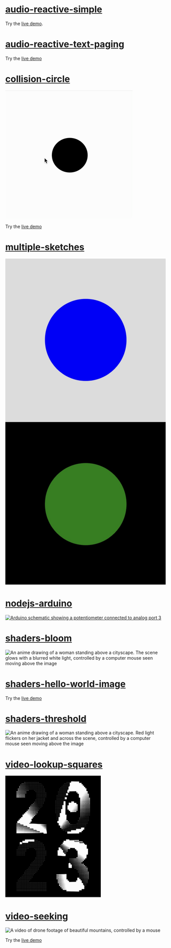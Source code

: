 # [audio-reactive-simple](https://editor.p5js.org/mngyuan/sketches/Q75alNf_G)

Try the [live demo](https://editor.p5js.org/mngyuan/sketches/Q75alNf_G).

# [audio-reactive-text-paging](https://editor.p5js.org/mngyuan/sketches/6bLYkyJTZ)

Try the [live demo](https://editor.p5js.org/mngyuan/sketches/6bLYkyJTZ)

# [collision-circle](collision-circle)

![A black circle which turns into just an outline when the mouse is on top of it](collision-circle/collision-circle.gif)

Try the [live demo](https://editor.p5js.org/mngyuan/sketches/2IdBcrGFm)

# [multiple-sketches](multiple-sketches)

![Two rectangles on top of each other, one gray, one black, each with a circle inside, one blue, one green.](multiple-sketches/multiple-sketches.jpg)

# [nodejs-arduino](nodejs-arduino)

[![Arduino schematic showing a potentiometer connected to analog port 3](https://user-images.githubusercontent.com/3166481/225881787-4cc9e33f-ddb4-4e5a-b4f2-20a7048f5aea.png)](https://www.circuito.io/app?components=512,11021,172542)

# [shaders-bloom](https://editor.p5js.org/mngyuan/sketches/DWTqB07FH)

![An anime drawing of a woman standing above a cityscape. The scene glows with a blurred white light, controlled by a computer mouse seen moving above the image](https://user-images.githubusercontent.com/3166481/234556201-da287a65-9d6e-4c2c-b65d-ac144592fafb.gif)

# [shaders-hello-world-image](https://editor.p5js.org/mngyuan/sketches/a3PbXLiyB)

Try the [live demo](https://editor.p5js.org/mngyuan/sketches/a3PbXLiyB)

# [shaders-threshold](https://editor.p5js.org/mngyuan/sketches/vLlFcgCys)

![An anime drawing of a woman standing above a cityscape. Red light flickers on her jacket and across the scene, controlled by a computer mouse seen moving above the image](https://user-images.githubusercontent.com/3166481/234556839-ff54389b-9262-4f4b-8dc5-aac14bf54421.gif)

# [video-lookup-squares](https://editor.p5js.org/mngyuan/sketches/2yfqdcgv4)

![2023 displayed in two lines 20, 23, with waves spinning like a fan through the numbers](video-lookup-squares/video-lookup-squares.gif)

# [video-seeking](https://xrrca.github.io/CreativeCoding/js/video-seeking/)

![A video of drone footage of beautiful mountains, controlled by a mouse](video-seeking/video-seeking.gif)

Try the [live demo](https://xrrca.github.io/CreativeCoding/js/video-seeking/)
